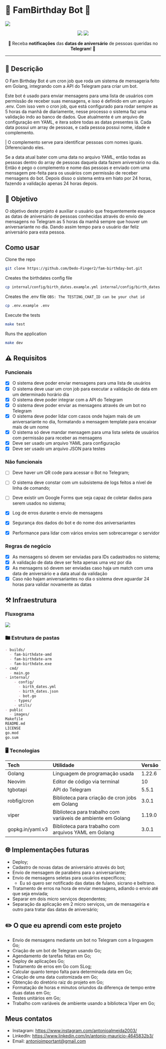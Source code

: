 # 🎂 FamBirthday Bot 🤖

![](https://github.com/Dedo-Finger2/fam-birthday-bot/blob/master/public/images/cover.png?raw=true)

<p align="center">
	<img src="https://img.shields.io/badge/go-%2300ADD8.svg?style=for-the-badge&logo=go&logoColor=white" />
	<img src="https://img.shields.io/badge/Telegram-2CA5E0?style=for-the-badge&logo=telegram&logoColor=white" />
</p>

<p align="center">🚀 Receba <strong>notificações</strong> das <strong>datas de aniversário</strong> de pessoas queridas no <strong>Telegram</strong>! 🚀</p>

---

## 📔 Descrição

O Fam Birthday Bot é um cron job que roda um sistema de mensageria feito em Golang, integrando com a API do Telegram para criar um bot. 

Este bot é usado para enviar mensagens para uma lista de usuários com permissão de receber suas mensagens, e isso é definido em um arquivo .env. Com isso vem o cron job, que está configurado para rodar sempre as 5 horas da manhã de diariamente, nesse processo o sistema faz uma validação indo ao banco de dados. Que atualmente é um arquivo de configuração em YAML, e itera sobre todas as datas presentes lá. Cada data possui um array de pessoas, e cada pessoa possui nome, idade e complemento.

| O complemento serve para identificar pessoas com nomes iguais. Diferenciando eles.

Se a data atual bater com uma data no arquivo YAML, então todas as pessoas dentro do array de pessoas daquela data fazem aniversário no dia. Então é pego o complemento e nome das pessoas e enviado com uma mensagem pre-feita para os usuários com permissão de receber mensagens do bot. Depois disso o sistema entra em hiato por 24 horas, fazendo a validação apenas 24 horas depois.

## 🎯 Objetivo

O objetivo deste projeto é auxiliar o usuário que frequentemente esquece as datas de aniversário de pessoas conhecidas através do envio de mensagens no Telegram as 5 horas da manhã sempre que houver um aniversariante no dia. Dando assim tempo para o usuário dar feliz aniversário para esta pessoa.

## Como usar

Clone the repo
```bash
git clone https://github.com/Dedo-Finger2/fam-birthday-bot.git
```

Creates the birthdates config file
```bash
cp internal/config/birth_dates.example.yml internal/config/birth_dates.yml
```

Creates the .env file
`OBS: The TESTING_CHAT_ID can be your chat id`
```bash
cp .env.example .env
```

Execute the tests
```bash
make test
```

Runs the application
```bash
make dev
```

## ⚠️ Requisitos

### Funcionais

- [x] O sistema deve poder enviar mensagens para uma lista de usuários
- [x] O sistema deve usar um cron job para executar a validação de data em um determinado horário dia
- [x] O sistema deve poder integrar com a API do Telegram
- [x] O sistema deve poder enviar as mensagens através de um bot no Telegram
- [x] O sistema deve poder lidar com casos onde hajam mais de um aniversariante no dia, formatando a mensagem template para encaixar mais de um nome
- [x] O sistema só deve mandar mensagem para uma lista seleta de usuários com permissão para receber as mensagens
- [x] Deve ser usado um arquivo YAML para configuração
- [x] Deve ser usado um arquivo JSON para testes

### Não funcionais

- [ ] Deve haver um QR code para acessar o Bot no Telegram;
- [ ] O sistema deve constar com um subsistema de logs feitos a nível de linha de comando;
- [ ] Deve existir um Google Forms que seja capaz de coletar dados para serem usados no sistema;
- [x] Log de erros durante o envio de mensagens
- [x] Segurança dos dados do bot e do nome dos aniversariantes
- [x] Performance para lidar com vários envios sem sobrecarregar o servidor


### Regras de negócio

- [x] As mensagens só devem ser enviadas para IDs cadastrados no sistema;
- [x] A validação de data deve ser feita apenas uma vez por dia
- [x] As mensagens só devem ser enviadas caso haja um match com uma data de aniversário e a data atual da validação
- [x] Caso não hajam aniversariantes no dia o sistema deve aguardar 24 horas para validar novamente as datas

## ⚒️ Infraestrutura

### Fluxograma

![](https://github.com/Dedo-Finger2/fam-birthday-bot/blob/master/public/images/diagram.png?raw=true)

### 🖿 Estrutura de pastas

```markdown
- builds/
  - fam-birthdate-amd
  - fam-birthdate-arm
  - fam-birthdate.exe
- cmd/
  - main.go
- internal/
    - config/
      - birth_dates.yml
      - birth_dates.json
      - bot.go
    - types/
    - utils/
- public
  - images/
Makefile
README.md
LICENSE
go.mod
go.sum
```

### 🖥️ Tecnologias

| Tech             | Utilidade                                                    | Versão |
| :--------------- | :----------------------------------------------------------- | :----- |
| Golang           | Linguagem de programação usada                               | 1.22.6 |
| Neovim           | Editor de código via terminal                                | 10     |
| tgbotapi         | API do Telegram                                              | 5.5.1  |
| robfig/cron      | Biblioteca para criação de cron jobs em Golang               | 3.0.1  |
| viper            | Biblioteca para trabalho com variáveis de ambiente em Golang | 1.19.0 |
| gopkg.in/yaml.v3 | Biblioteca para trabalho com arquivos YAML em Golang         | 3.0.1  |

## 🌐 Implementações futuras

- Deploy;
- Cadastro de novas datas de aniversário através do bot;
- Envio de mensagem de parabéns para o aniversariante;
- Envio de mensagens seletas para usuários específicos;
	- Eu só quero ser notificado das datas de fulano, sicrano e beltrano.
- Tratamento de erros na hora de enviar mensagens, adiando o envio até que seja enviada;
- Separar em dois micro serviços dependentes;
- Separação da aplicação em 2 micro serviços, um de mensageiria e outro para tratar das datas de aniversário;

## ✏️ O que eu aprendi com este projeto

- Envio de mensagens mediante um bot no Telegram com a linguagem Go;
- Criação de um bot de Telegram usando Go;
- Agendamento de tarefas feitas em Go;
- Deploy de aplicações Go;
- Tratamento de erros em Go com SLog;
- Calcular quanto tempo falta para determinada data em Go;
- Criação de uma data customizada em Go;
- Obtenção do diretório raiz do projeto em Go;
- Formatação de horas e minutos oriundos da diferença de tempo entre duas datas em Go;
- Testes unitários em Go;
- Trabalho com variáveis de ambiente usando a biblioteca Viper em Go;

## Meus contatos

- Instagram: https://www.instagram.com/antonioalmeida2003/
- LinkedIn: https://www.linkedin.com/in/antonio-mauricio-4645832b3/
- Email: antonioimportant@gmail.com
